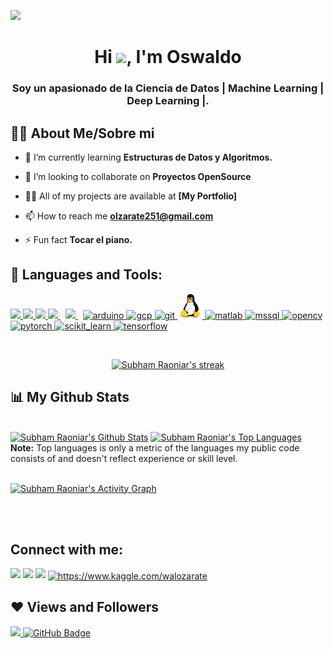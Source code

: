 <a href="#"><img width="60%" height="auto" src="https://image.freepik.com/vector-gratis/cerebro-circuito-digital-programador-laptop-aprendizaje-automatico-inteligencia-artificial-cerebro-digital-concepto-proceso-pensamiento-artificial-vector-ilustracion-aislada_335657-2246.jpg" height="175px"/></a>

<h1 align="center">Hi <img src="https://raw.githubusercontent.com/MartinHeinz/MartinHeinz/master/wave.gif" width="30px">, I'm Oswaldo</h1>
<h3 align="center">Soy un apasionado de la Ciencia de Datos | Machine Learning | Deep Learning |. </h3>


## 🙋‍♂️ About Me/Sobre mi


- 🌱 I’m currently learning **Estructuras de Datos y Algoritmos.**

- 👯 I’m looking to collaborate on **Proyectos OpenSource**

- 👨‍💻 All of my projects are available at **[My Portfolio]**

- 📫 How to reach me **olzarate251@gmail.com**

- ⚡ Fun fact **Tocar el piano.**

## 🚀 Languages and Tools:

<p align="left"> 
    <a href="https://www.java.com" target="_blank"> <img src="https://img.icons8.com/color/48/000000/java-coffee-cup-logo.png"/> </a>
    <a href="https://www.rstudio.com
    " target="_blank"> <img src="https://img.icons8.com/ultraviolet/40/000000/xbox-r.png"/> </a> 
    <a href="https://www.python.org" target="_blank"> <img src="https://img.icons8.com/color/48/000000/python.png"/> </a> 
    <a style="padding-right:8px;" href="https://nodejs.org" target="_blank"> <img src="https://img.icons8.com/color/48/000000/nodejs.png"/> </a> 
    <a style="padding-right:8px;" href="https://www.mysql.com/" target="_blank"> <img src="https://img.icons8.com/fluent/50/000000/mysql-logo.png"/> </a>
    <a href="https://www.arduino.cc/" target="_blank"> <img src="https://cdn.worldvectorlogo.com/logos/arduino-1.svg" alt="arduino" width="40" height="40"/> </a> <a href="https://cloud.google.com" target="_blank"> <img src="https://www.vectorlogo.zone/logos/google_cloud/google_cloud-icon.svg" alt="gcp" width="40" height="40"/> </a> <a href="https://git-scm.com/" target="_blank"> <img src="https://www.vectorlogo.zone/logos/git-scm/git-scm-icon.svg" alt="git" width="40" height="40"/> </a> <a href="https://www.linux.org/" target="_blank"> <img src="https://raw.githubusercontent.com/devicons/devicon/master/icons/linux/linux-original.svg" alt="linux" width="40" height="40"/> </a> <a href="https://www.mathworks.com/" target="_blank"> <img src="https://upload.wikimedia.org/wikipedia/commons/2/21/Matlab_Logo.png" alt="matlab" width="40" height="40"/> </a> <a href="https://www.microsoft.com/en-us/sql-server" target="_blank"> <img src="https://www.svgrepo.com/show/303229/microsoft-sql-server-logo.svg" alt="mssql" width="40" height="40"/> </a> <a href="https://opencv.org/" target="_blank"> <img src="https://www.vectorlogo.zone/logos/opencv/opencv-icon.svg" alt="opencv" width="40" height="40"/> </a> <a href="https://pytorch.org/" target="_blank"> <img src="https://www.vectorlogo.zone/logos/pytorch/pytorch-icon.svg" alt="pytorch" width="40" height="40"/> </a> <a href="https://scikit-learn.org/" target="_blank"> <img src="https://upload.wikimedia.org/wikipedia/commons/0/05/Scikit_learn_logo_small.svg" alt="scikit_learn" width="40" height="40"/> </a> <a href="https://www.tensorflow.org" target="_blank"> <img src="https://www.vectorlogo.zone/logos/tensorflow/tensorflow-icon.svg" alt="tensorflow" width="40" height="40"/> </a>
   
   
</p>

<!-- [![React Badge](https://img.shields.io/badge/-React-61DBFB?style=for-the-badge&labelColor=black&logo=react&logoColor=61DBFB)](#)  [![Javascript Badge](https://img.shields.io/badge/-Javascript-F0DB4F?style=for-the-badge&labelColor=black&logo=javascript&logoColor=F0DB4F)](#) [![Typescript Badge](https://img.shields.io/badge/-Typescript-007acc?style=for-the-badge&labelColor=black&logo=typescript&logoColor=007acc)](#) [![Nodejs Badge](https://img.shields.io/badge/-Nodejs-3C873A?style=for-the-badge&labelColor=black&logo=node.js&logoColor=3C873A)](#) [![GraphQL Badge](https://img.shields.io/badge/-GraphQl-e535ab?style=for-the-badge&labelColor=black&logo=node.js&logoColor=e535ab)](#) -->
<br/>

<p align="center">
    <a href="https://github.com/waloZarate/github-readme-streak-stats">
        <img title="🔥 Get streak stats for your profile at git.io/streak-stats" alt="Subham Raoniar's streak" src="https://github-readme-streak-stats.herokuapp.com/?user=waloZarate&theme=black-ice&hide_border=true&stroke=0000&background=060A0CD0"/>
    </a>
</p>

## 📊 My Github Stats

  <br/>
    <a href="https://github.com/waloZarate/github-readme-stats"><img alt="Subham Raoniar's Github Stats" src="https://github-readme-stats.vercel.app/api?username=waloZarate&show_icons=true&count_private=true&theme=react&hide_border=true&bg_color=0D1117" /></a>
  <a href="https://github.com/waloZarate/github-readme-stats"><img alt="Subham Raoniar's Top Languages" src="https://github-readme-stats.vercel.app/api/top-langs/?username=waloZarate&langs_count=8&count_private=true&layout=compact&theme=react&hide_border=true&bg_color=0D1117" /></a>
  <br/>
  <b>Note:</b> Top languages is only a metric of the languages my public code consists of and doesn't reflect experience or skill level.


<br/>
<br/>

<a href="https://github.com/waloZarate/github-readme-activity-graph"><img alt="Subham Raoniar's Activity Graph" src="https://activity-graph.herokuapp.com/graph?username=waloZarate&bg_color=0D1117&color=5BCDEC&line=5BCDEC&point=FFFFFF&hide_border=true" /></a>

<br/>
<br/>

## Connect with me:
<p align="left">

<a href = "https://www.linkedin.com/in/ozarate"><img src="https://img.icons8.com/fluent/48/000000/linkedin.png"/></a>
<a href = "https://twitter.com/walozarate"><img src="https://img.icons8.com/fluent/48/000000/twitter.png"/></a>
<a href = "https://www.credly.com/users/
oswaldo-limbert-zarate-condori/"><img src="https://img.icons8.com/fluent/48/000000/instagram-new.png"/></a>
<a href="https://kaggle.com/https://www.kaggle.com/walozarate" target="blank"><img align="center" src="https://raw.githubusercontent.com/rahuldkjain/github-profile-readme-generator/master/src/images/icons/Social/kaggle.svg" alt="https://www.kaggle.com/walozarate" height="30" width="40" /></a>


</p>

## ❤ Views and Followers
<a href="https://github.com/Meghna-DAS/github-profile-views-counter">
    <img src="https://komarev.com/ghpvc/?username=waloZarate">
</a>
<a href="https://github.com/waloZarate?tab=followers"><img src="https://img.shields.io/github/followers/waloZarate?label=Followers&style=social" alt="GitHub Badge"></a>
